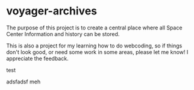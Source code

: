 # voyager-archives

The purpose of this project is to create a central place where all Space Center Information and history can be stored.

This is also a project for my learning how to do webcoding, so if things don't look good, or need some work in some areas, please let me know!  I appreciate the feedback.

test

adsfadsf
meh
